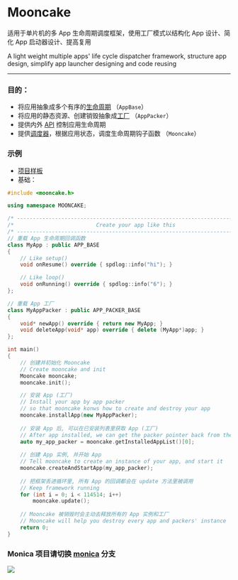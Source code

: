 # Mooncake

适用于单片机的多 App 生命周期调度框架，使用工厂模式以结构化 App 设计、简化 App 启动器设计、提高复用

A light weight multiple apps' life cycle dispatcher framework, structure app design, simplify app launcher designing and code reusing

------

### 目的：

- 将应用抽象成多个有序的[生命周期](https://github.com/Forairaaaaa/mooncake/blob/main/src/app/app.h#L146) （`AppBase`）
- 将应用的静态资源、创建销毁抽象成[工厂](https://github.com/Forairaaaaa/mooncake/blob/main/src/app/app.h#L15) （`AppPacker`）
- 提供内外 [API](https://github.com/Forairaaaaa/mooncake/blob/main/src/app/app.h#L119) 控制应用生命周期
- 提供[调度器](https://github.com/Forairaaaaa/mooncake/blob/main/src/app/app_manager.h#L19)，根据应用状态，调度生命周期钩子函数 （`Mooncake`）

### 示例
- [项目样板](https://github.com/Forairaaaaa/app_boilerplate)
- 基础：

```cpp
#include <mooncake.h>

using namespace MOONCAKE;

/* -------------------------------------------------------------------------- */
/*                          Create your app like this                         */
/* -------------------------------------------------------------------------- */
// 重载 App 生命周期回调函数
class MyApp : public APP_BASE
{
    // Like setup()
    void onResume() override { spdlog::info("hi"); }

    // Like loop()
    void onRunning() override { spdlog::info("6"); }
};

// 重载 App 工厂
class MyAppPacker : public APP_PACKER_BASE
{
    void* newApp() override { return new MyApp; }
    void deleteApp(void* app) override { delete (MyApp*)app; }
};

int main()
{
    // 创建并初始化 Mooncake
    // Create mooncake and init
    Mooncake mooncake;
    mooncake.init();

    // 安装 App (工厂)
    // Install your app by app packer
    // so that mooncake konws how to create and destroy your app
    mooncake.installApp(new MyAppPacker);
	
    // 安装 App 后, 可以在已安装列表里获取 App (工厂)
    // After app installed, we can get the packer pointer back from the installed list
    auto my_app_packer = mooncake.getInstalledAppList()[0];
	
    // 创建 App 实例, 并开始 App
    // Tell mooncake to create an instance of your app, and start it
    mooncake.createAndStartApp(my_app_packer);
	
    // 把框架丢进循环里, 所有 App 的回调都会在 update 方法里被调用
    // Keep framework running
    for (int i = 0; i < 114514; i++)
        mooncake.update();
	
    // Mooncake 被销毁时会主动去释放所有的 App 实例和工厂
    // Mooncake will help you destroy every app and packers' instance
    return 0;
}
```

### Monica 项目请切换 [monica](https://github.com/Forairaaaaa/mooncake/tree/monica) 分支

![](https://github.com/Forairaaaaa/mooncake/blob/main/pics/note_shit.jpg?raw=true)
